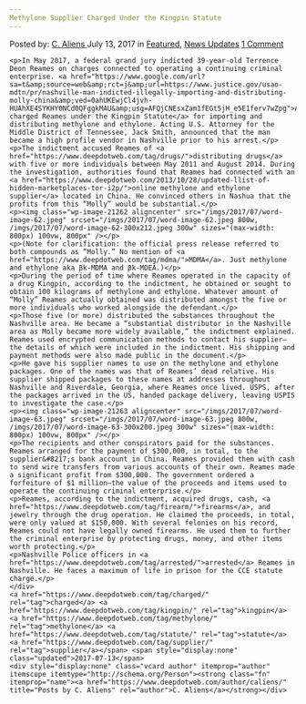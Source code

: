 ```yaml
---
Methylone Supplier Charged Under the Kingpin Statute
---
```

<article class="post-listing post-21255 post type-post status-publish format-standard has-post-thumbnail hentry  tag-charged tag-kingpin tag-methylone tag-statute tag-supplier">
    <div class="post-inner">
        <span>Posted by: <a href="https://www.deepdotweb.com/author/caliens/" title="">C. Aliens </a></span>
    <span>July 13, 2017</span>
    <span>in <a href="https://www.deepdotweb.com/category/deepdot-news/" rel="category tag">Featured</a>, <a href="https://www.deepdotweb.com/category/news-updates/" rel="category tag">News Updates</a></span>
    <span><a href="https://www.deepdotweb.com/2017/07/13/methylone-supplier-charged-kingpin-statute/#comments">1 Comment</a></span>
    </p>
    <div class="clear"></div>
    
    <p>In May 2017, a federal grand jury indicted 39-year-old Terrence Deon Reames on charges connected to operating a continuing criminal enterprise. <a href="https://www.google.com/url?sa=t&amp;source=web&amp;rct=j&amp;url=https://www.justice.gov/usao-mdtn/pr/nashville-man-indicted-illegally-importing-and-distributing-molly-china&amp;ved=0ahUKEwjCl4jvh-HUAhXE4SYKHY0NCd0QFggkMAU&amp;usg=AFQjCNEsxZam1fEGt5jH_e5E1ferv7wZpg">Authorities charged Reames under the Kingpin Statute</a> for importing and distributing methylone and ethylone. Acting U.S. Attorney for the Middle District of Tennessee, Jack Smith, announced that the man became a high profile vendor in Nashville prior to his arrest.</p>
    <p>The indictment accused Reames of <a href="https://www.deepdotweb.com/tag/drugs/">distributing drugs</a> with five or more individuals between May 2011 and August 2014. During the investigation, authorities found that Reames had connected with an <a href="https://www.deepdotweb.com/2013/10/28/updated-llist-of-hidden-marketplaces-tor-i2p/">online methylone and ethylone supplier</a> located in China. He convinced others in Nashua that the profits from this “Molly” would be substantial.</p>
    <p><img class="wp-image-21262 aligncenter" src="/imgs/2017/07/word-image-62.jpeg" srcset="/imgs/2017/07/word-image-62.jpeg 800w, /imgs/2017/07/word-image-62-300x212.jpeg 300w" sizes="(max-width: 800px) 100vw, 800px" /></p>
    <p>(Note for clarification: the official press release referred to both compounds as “Molly.” No mention of <a href="https://www.deepdotweb.com/tag/mdma/">MDMA</a>. Just methylone and ethylone aka βk-MDMA and βk-MDEA.)</p>
    <p>During the period of time where Reames operated in the capacity of a drug Kingpin, according to the indictment, he obtained or sought to obtain 100 kilograms of methylone and ethylone. Whatever amount of “Molly” Reames actually obtained was distributed amongst the five or more individuals who worked alongside the defendant.</p>
    <p>Those five (or more) distributed the substances throughout the Nashville area. He became a “substantial distributor in the Nashville area as Molly became more widely available,” the indictment explained. Reames used encrypted communication methods to contact his supplier—the details of which were included in the indictment. His shipping and payment methods were also made public in the document.</p>
    <p>He gave his supplier names to use on the methylone and ethylone packages. One of the names was that of Reames’ dead relative. His supplier shipped packages to these names at addresses throughout Nashville and Riverdale, Georgia, where Reames once lived. USPS, after the packages arrived in the US, handed package delivery, leaving USPIS to investigate the case.</p>
    <p><img class="wp-image-21263 aligncenter" src="/imgs/2017/07/word-image-63.jpeg" srcset="/imgs/2017/07/word-image-63.jpeg 800w, /imgs/2017/07/word-image-63-300x200.jpeg 300w" sizes="(max-width: 800px) 100vw, 800px" /></p>
    <p>The recipients and other conspirators paid for the substances. Reames arranged for the payment of $300,000, in total, to the supplier&#8217;s bank account in China. Reames provided them with cash to send wire transfers from various accounts of their own. Reames made a significant profit from $300,000. The government ordered a forfeiture of $1 million—the value of the proceeds and items used to operate the continuing criminal enterprise.</p>
    <p>Reames, according to the indictment, acquired drugs, cash, <a href="https://www.deepdotweb.com/tag/firearm/">firearms</a>, and jewelry through the drug operation. He claimed the proceeds, in total, were only valued at $150,000. With several felonies on his record, Reames could not have legally owned firearms. He used them to further the criminal enterprise by protecting drugs, money, and other items worth protecting.</p>
    <p>Nashville Police officers in <a href="https://www.deepdotweb.com/tag/arrested/">arrested</a> Reames in Nashville. He faces a maximum of life in prison for the CCE statute charge.</p>
    </div>
    <a href="https://www.deepdotweb.com/tag/charged/" rel="tag">charged</a> <a href="https://www.deepdotweb.com/tag/kingpin/" rel="tag">kingpin</a> <a href="https://www.deepdotweb.com/tag/methylone/" rel="tag">methylone</a> <a href="https://www.deepdotweb.com/tag/statute/" rel="tag">statute</a> <a href="https://www.deepdotweb.com/tag/supplier/" rel="tag">supplier</a></span> <span style="display:none" class="updated">2017-07-13</span>
    <div style="display:none" class="vcard author" itemprop="author" itemscope itemtype="http://schema.org/Person"><strong class="fn" itemprop="name"><a href="https://www.deepdotweb.com/author/caliens/" title="Posts by C. Aliens" rel="author">C. Aliens</a></strong></div>
    
